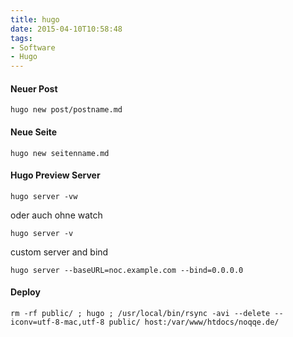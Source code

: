```yaml
---
title: hugo
date: 2015-04-10T10:58:48
tags: 
- Software
- Hugo
---
```


#### Neuer Post

    hugo new post/postname.md

#### Neue Seite

    hugo new seitenname.md

#### Hugo Preview Server

    hugo server -vw

oder auch ohne watch

    hugo server -v

custom server and bind

    hugo server --baseURL=noc.example.com --bind=0.0.0.0

#### Deploy

    rm -rf public/ ; hugo ; /usr/local/bin/rsync -avi --delete --iconv=utf-8-mac,utf-8 public/ host:/var/www/htdocs/noqqe.de/
